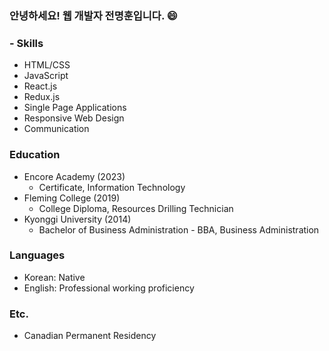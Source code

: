 ### 안녕하세요! 웹 개발자 전명훈입니다. 😄

<!--
**mjkorean/mjkorean** is a ✨ _special_ ✨ repository because its `README.md` (this file) appears on your GitHub profile.

Here are some ideas to get you started:

- 🔭 I’m currently working on ...
- 🌱 I’m currently learning ...
- 👯 I’m looking to collaborate on ...
- 🤔 I’m looking for help with ...
- 💬 Ask me about ...
- 📫 How to reach me: ...
- 😄 Pronouns: ...
- ⚡ Fun fact: ...
-->
### - Skills
- HTML/CSS
- JavaScript
- React.js
- Redux.js
- Single Page Applications
- Responsive Web Design
- Communication

### Education
- Encore Academy (2023)
  - Certificate, Information Technology
- Fleming College (2019)
  - College Diploma, Resources Drilling Technician
- Kyonggi University (2014)
  - Bachelor of Business Administration - BBA, Business Administration

### Languages
- Korean: Native
- English: Professional working proficiency

### Etc.
- Canadian Permanent Residency
